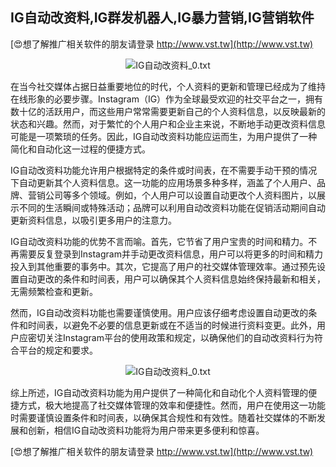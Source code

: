 ## **IG自动改资料,IG群发机器人,IG暴力营销,IG营销软件**

[😍想了解推广相关软件的朋友请登录 http://www.vst.tw](http://www.vst.tw)

 <center><img src="https://vst.tw/MP4/tuiguang/png/2.png" alt="IG自动改资料_0.txt"></center>

在当今社交媒体占据日益重要地位的时代，个人资料的更新和管理已经成为了维持在线形象的必要步骤。Instagram（IG）作为全球最受欢迎的社交平台之一，拥有数十亿的活跃用户，而这些用户常常需要更新自己的个人资料信息，以反映最新的状态和兴趣。然而，对于繁忙的个人用户和企业主来说，不断地手动更改资料信息可能是一项繁琐的任务。因此，IG自动改资料功能应运而生，为用户提供了一种简化和自动化这一过程的便捷方式。

IG自动改资料功能允许用户根据特定的条件或时间表，在不需要手动干预的情况下自动更新其个人资料信息。这一功能的应用场景多种多样，涵盖了个人用户、品牌、营销公司等多个领域。例如，个人用户可以设置自动更改个人资料图片，以展示不同的生活瞬间或特殊活动；品牌可以利用自动改资料功能在促销活动期间自动更新资料信息，以吸引更多用户的注意力。

IG自动改资料功能的优势不言而喻。首先，它节省了用户宝贵的时间和精力。不再需要反复登录到Instagram并手动更改资料信息，用户可以将更多的时间和精力投入到其他重要的事务中。其次，它提高了用户的社交媒体管理效率。通过预先设置自动更改的条件和时间表，用户可以确保其个人资料信息始终保持最新和相关，无需频繁检查和更新。

然而，IG自动改资料功能也需要谨慎使用。用户应该仔细考虑设置自动更改的条件和时间表，以避免不必要的信息更新或在不适当的时候进行资料变更。此外，用户应密切关注Instagram平台的使用政策和规定，以确保他们的自动改资料行为符合平台的规定和要求。

 <center><img src="https://vst.tw/MP4/tuiguang/png/0.png" alt="IG自动改资料_0.txt"></center>

综上所述，IG自动改资料功能为用户提供了一种简化和自动化个人资料管理的便捷方式，极大地提高了社交媒体管理的效率和便捷性。然而，用户在使用这一功能时需要谨慎设置条件和时间表，以确保其合规性和有效性。随着社交媒体的不断发展和创新，相信IG自动改资料功能将为用户带来更多便利和惊喜。

[😍想了解推广相关软件的朋友请登录 http://www.vst.tw](http://www.vst.tw)



